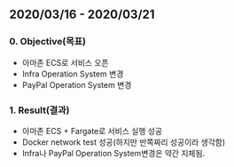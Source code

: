 ## 2020/03/16 - 2020/03/21

### 0. Objective(목표)

- 아마존 ECS로 서비스 오픈
- Infra Operation System 변경
- PayPal Operation System 변경

### 1. Result(결과)

- 아마존 ECS + Fargate로 서비스 실행 성공
- Docker network test 성공(하지만 반쪽짜리 성공이라 생각함)
- Infra나 PayPal Operation System변경은 약간 지체됨.

